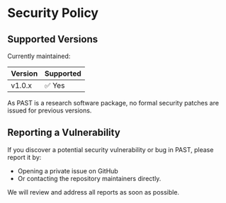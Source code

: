 # Security Policy

## Supported Versions

Currently maintained:

| Version | Supported          |
| ------- | ------------------ |
| v1.0.x  | ✅ Yes              |

As PAST is a research software package, no formal security patches are issued for previous versions.

## Reporting a Vulnerability

If you discover a potential security vulnerability or bug in PAST, please report it by:

- Opening a private issue on GitHub
- Or contacting the repository maintainers directly.

We will review and address all reports as soon as possible.
